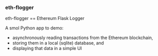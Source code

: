 ### eth-flogger

eth-flogger == Ethereum Flask Logger

A smol Python app to demo:

-   asynchronously reading transactions from the Ethereum blockchain,
-   storing them in a local (sqlite) database, and
-   displaying that data in a simple UI
